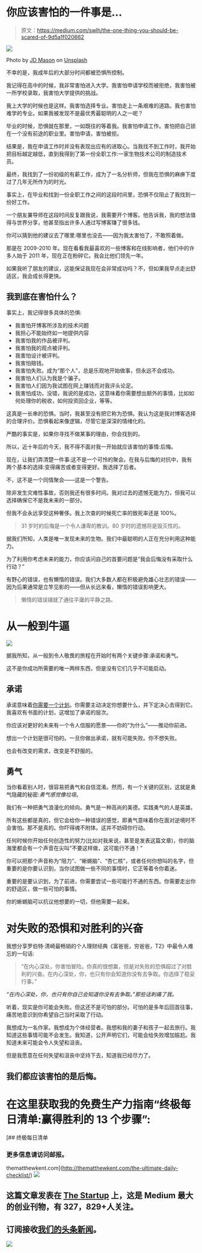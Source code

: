 # 你应该害怕的一件事是…

> 原文：<https://medium.com/swlh/the-one-thing-you-should-be-scared-of-9d5a1f020662>

![](img/3903ec055ca51abb733dcaf843d534fc.png)

Photo by [JD Mason](https://unsplash.com/photos/cKT0oJL9vMI?utm_source=unsplash&utm_medium=referral&utm_content=creditCopyText) on [Unsplash](https://unsplash.com/search/photos/old-person?utm_source=unsplash&utm_medium=referral&utm_content=creditCopyText)

不幸的是，我成年后的大部分时间都被恐惧所控制。

我记得在高中的时候，我非常害怕进入大学。我害怕申请学校而被拒绝，我害怕被一所学校录取，我害怕大学提供的挑战。

我上大学的时候也是这样。我害怕选择专业。害怕走上一条艰难的道路。我也害怕难学的专业。如果我被发现不是最优秀最聪明的人之一呢？

毕业的时候，恐惧就在那里，一如既往的等着我。我害怕申请工作。害怕把自己锁在一个没有前途的职业里。害怕申请，害怕被拒。

结果是，我在申请工作时并没有表现出应有的进取心。当我找不到工作时，我开始把目标越定越低，直到我得到了第一份全职工作:一家生物技术公司的制造技术员。

最终，我找到了一份初级的有薪工作，成为了一名分析师，但我在恐惧的麻痹下度过了几年无所作为的时光。

事实上，在毕业和找到一份全职工作之间的这段时间里，恐惧不仅阻止了我找到一份好工作。

一个朋友兼导师在这段时间反复跟我说，我需要开个博客。他告诉我，我的想法值得与世界分享，他甚至指出许多人通过写博客赚了很多钱。

你可以猜到他的建议去了哪里:哪里也没去——因为我太害怕了，不敢照着做。

那是在 2009-2010 年。现在看看我最喜欢的一些博客和在线影响者，他们中的许多人始于 2011 年，现在正在粉碎它。我会比他们领先一年。

如果我听了朋友的建议，这能保证我现在会非常成功吗？不，但如果我早点走出舒适区，我会成长得更快。

## 我到底在害怕什么？

事实上，我记得很多具体的恐惧:

*   我害怕开博客所涉及的技术问题
*   我担心不能始终如一地提供内容
*   我害怕我的作品被评判。
*   我害怕我的观点被评判。
*   我害怕设计被评判。
*   我害怕赔钱。
*   我害怕失败。成为“那个人”，总是乐观地开始做事，但永远不会成功。
*   我害怕人们认为我是个骗子。
*   我害怕人们因为我试图在网上赚钱而对我评头论足。
*   我害怕成功，没错，我说的是成功，这意味着你需要想出额外的事情，比如如何处理你的税收，如何投资回企业，等等。

这真是一长串的恐惧。当时，我甚至没有把它称为恐惧。我认为这是我对博客选择的合理评价。恐惧看起来像逻辑，尽管它是深深的情绪化的。

严酷的事实是，如果你寻找不做某事的理由，你会找到的。

所以，近十年后的今天，我不得不面对我一开始就应该害怕的事情:后悔。

现在，让我们弄清楚一件事:这不是一个可怜的聚会。在我与后悔的对抗中，我有两个基本的选择:变得痛苦或者变得更好。我选择了后者。

不，这不是一个同情聚会——这是一个警告。

除非发生灾难性事故，否则我还有很多时间。我对过去的遗憾无能为力，但我可以选择确保它不是我未来的一部分。

但我不会永远享受这种奢侈。我上次查的时候死亡率的致死率还是 100%。

> 31 岁时的后悔是一个令人谦卑的教训。80 岁时的遗憾将是毁灭性的。

据我们所知，人类是唯一发现未来的生物。我们中最聪明的人正在充分利用这种能力。

为了利用你考虑未来的能力，你应该问自己的首要问题是“我会后悔没有采取什么行动？”

有野心的错误，也有懒惰的错误。我们大多数人都在积极避免雄心壮志的错误——因为后果通常是立竿见影的——但从长远来看，懒惰的错误影响更大。

> 懒惰的错误铺就了通往平庸的平静之路。

# 从一般到牛逼

![](img/a85af4e2ff05b22b0806f8dc804283a3.png)

据我所知，从一般到令人敬畏的旅程在开始时有两个关键步骤:承诺和勇气。

这不是你成功所需要的唯一两样东西，但是没有它们几乎不可能启动。

## 承诺

承诺意味着[你需要一个计划](/@thematthewkent/your-10-year-plan-for-a-remarkable-life-f65d661c0594)。你需要主动决定你想要什么，并下定决心去得到它。我喜欢有书面的计划，这增加了承诺的层次。

你应该对更好的未来有一个令人信服的愿景——你的“为什么”——推动你前进。

想出一个计划是很可怕的。一旦你做出承诺，就有可能失败。你不想失败。

也会有改变的需求，改变是不舒服的。

## 勇气

当你看着别人时，很容易把勇气和自信混淆。然而，有一个关键的区别，这就是勇气隐藏的秘密:*勇气感觉像垃圾*。

我们有一种把勇气浪漫化的倾向。勇气是一种高尚的美德。实践勇气的人是英雄。

所有这些都是真的，但它会给你一种错误的感觉，即勇气意味着你在面对逆境时不会害怕。那不是真的。你吓得魂不附体。这并不妨碍你行动。

任何时候你开始任何创造性的努力(比如对我来说，甚至是发表这篇文章)，你的脑海里都会有一个声音在尖叫“不要这样做，这可能行不通！”

你可以把那个声音称为“阻力”、“蜥蜴脑”、“杏仁核”，或者任何你想叫的名字，但重要的是你要认识到，当你试图做一些不同的事情时，它正等着令你着迷。

重要的是要认识到，为了前进，你需要尝试一些可能行不通的东西。你需要走出你的舒适区，做一些可怕的事情。

你的蜥蜴脑可以抗议他想要的一切，但他需要一起来。

# 对失败的恐惧和对胜利的兴奋

我想分享罗伯特·清崎最畅销的个人理财经典《富爸爸，穷爸爸，T2》中最令人难忘的一句话:

> “在内心深处，你害怕冒险。你真的很想赢，但是对失败的恐惧超过了对胜利的兴奋。在内心深处，你，也只有你会知道你没有去争取。你选择了稳妥行事。”

*“在内心深处，你，也只有你自己会知道你没有去争取。”那些话刺痛了我。*

听着，现实是你可能会失败。但这还不是可怕的部分。可怕的是多年后回首往事，痛苦地意识到你希望自己当时采取了行动。

我想成为一名作家。我想成为个体经营者。我想和我的妻子和孩子一起去旅行。我知道这些事情可能不会发生。我知道，公开声明它们，可能会给失败增加尴尬。我知道未来可能会令人失望和沮丧。

但是我愿意在任何失望和沮丧中坚持下去，知道我已经尽力了。

## 我们都应该害怕的是后悔。

# 在这里获取我的免费生产力指南“终极每日清单:赢得胜利的 13 个步骤”:

 [## 终极每日清单

### 更多信息请访问邮报。

thematthewkent.com](http://thematthewkent.com/the-ultimate-daily-checklist/) [![](img/308a8d84fb9b2fab43d66c117fcc4bb4.png)](https://medium.com/swlh)

## 这篇文章发表在 [The Startup](https://medium.com/swlh) 上，这是 Medium 最大的创业刊物，有 327，829+人关注。

## 订阅接收[我们的头条新闻](http://growthsupply.com/the-startup-newsletter/)。

[![](img/b0164736ea17a63403e660de5dedf91a.png)](https://medium.com/swlh)
